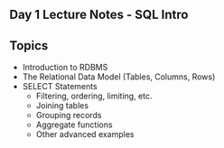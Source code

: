 ## Day 1 Lecture Notes - SQL Intro


## Topics
- Introduction to RDBMS
- The Relational Data Model (Tables, Columns, Rows)
- SELECT Statements
    - Filtering, ordering, limiting, etc.
    - Joining tables
    - Grouping records
    - Aggregate functions
    - Other advanced examples
